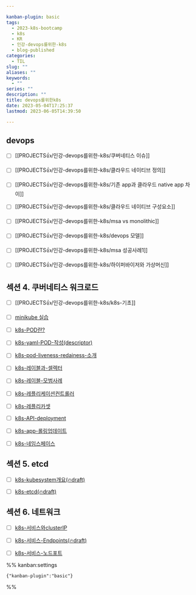 ```yaml
---

kanban-plugin: basic
tags:
  - 2023-k8s-bootcamp
  - k8s
  - KR
  - 인강-devops를위한-k8s
  - blog-published
categories:
  - TIL
slug: ""
aliases: ""
keywords:
  - ""
series: ""
description: ""
title: devops를위한k8s
date: 2023-05-04T17:25:37
lastmod: 2023-06-05T14:39:50

---
```


## devops

- [ ] [[PROJECTS👍/인강-devops를위한-k8s/쿠버네티스 이슈]]
- [ ] [[PROJECTS👍/인강-devops를위한-k8s/클라우드 네이티브 정의]]
- [ ] [[PROJECTS👍/인강-devops를위한-k8s/기존 app과 클라우드 native app 차이]]
- [ ] [[PROJECTS👍/인강-devops를위한-k8s/클라우드 네이티브 구성요소]]
- [ ] [[PROJECTS👍/인강-devops를위한-k8s/msa vs monolithic]]
- [ ] [[PROJECTS👍/인강-devops를위한-k8s/devops 모델]]
- [ ] [[PROJECTS👍/인강-devops를위한-k8s/msa 성공사례1]]
- [ ] [[PROJECTS👍/인강-devops를위한-k8s/하이퍼바이저와 가상머신]]


## 섹션 4. 쿠버네티스 워크로드

- [ ] [[PROJECTS👍/인강-devops를위한-k8s/k8s-기초]]
- [ ] [minikube 실습](PROJECTS👍/인강-devops를위한-k8s/minikube%20실습.md)
- [ ] [k8s-POD란?](PROJECTS👍/인강-devops를위한-k8s/k8s-POD란?.md)
- [ ] [k8s-yaml-POD-작성(descriptor)](PROJECTS👍/인강-devops를위한-k8s/k8s-yaml-POD-작성(descriptor).md)
- [ ] [k8s-pod-liveness-redainess-소개](PROJECTS👍/인강-devops를위한-k8s/k8s-pod-liveness-redainess-소개.md)
- [ ] [k8s-레이블과-셀렉터](PROJECTS👍/인강-devops를위한-k8s/k8s-레이블과-셀렉터.md)
- [ ] [k8s-레이블-모범사례](PROJECTS👍/인강-devops를위한-k8s/k8s-레이블-모범사례.md)
- [ ] [k8s-레플리케이션컨트롤러](PROJECTS👍/인강-devops를위한-k8s/k8s-레플리케이션컨트롤러.md)
- [ ] [k8s-레플리카셋](PROJECTS👍/인강-devops를위한-k8s/k8s-레플리카셋.md)
- [ ] [k8s-API-deployment](PROJECTS👍/인강-devops를위한-k8s/k8s-API-deployment.md)
- [ ] [k8s-app-롤링업데이트](PROJECTS👍/인강-devops를위한-k8s/k8s-app-롤링업데이트.md)
- [ ] [k8s-네임스페이스](PROJECTS👍/인강-devops를위한-k8s/k8s-네임스페이스.md)


## 섹션 5. etcd

- [ ] [k8s-kubesystem개요(🔥draft)](PROJECTS👍/인강-devops를위한-k8s/k8s-kubesystem개요(🔥draft).md)
- [ ] [k8s-etcd(🔥draft)](PROJECTS👍/인강-devops를위한-k8s/k8s-etcd(🔥draft).md)


## 섹션 6. 네트워크

- [ ] [k8s-서비스와clusterIP](PROJECTS👍/인강-devops를위한-k8s/k8s-서비스와clusterIP.md)
- [ ] [k8s-서비스-Endpoints(🔥draft)](PROJECTS👍/인강-devops를위한-k8s/k8s-서비스-Endpoints(🔥draft).md)
- [ ] [k8s-서비스-노드포트](PROJECTS👍/인강-devops를위한-k8s/k8s-서비스-노드포트.md)




%% kanban:settings
```
{"kanban-plugin":"basic"}
```
%%